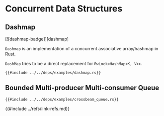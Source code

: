 # Concurrent Data Structures

## Dashmap

[![dashmap-badge]][dashmap]

`Dashmap` is an implementation of a concurrent associative array/hashmap in Rust.

`DashMap` tries to be a direct replacement for `RwLock<HashMap<K, V>>`.

```rust,editable,ignore,noplayground
{{#include ../../deps/examples/dashmap.rs}}
```

## Bounded Multi-producer Multi-consumer Queue

```rust,editable,ignore,mdbook-runnable
{{#include ../../deps/examples/crossbeam_queue.rs}}
```

{{#include ../refs/link-refs.md}}
